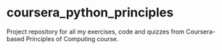 coursera_python_principles
==========================

Project repository for all my exercises, code and quizzes from Coursera-based Principles of Computing course.
